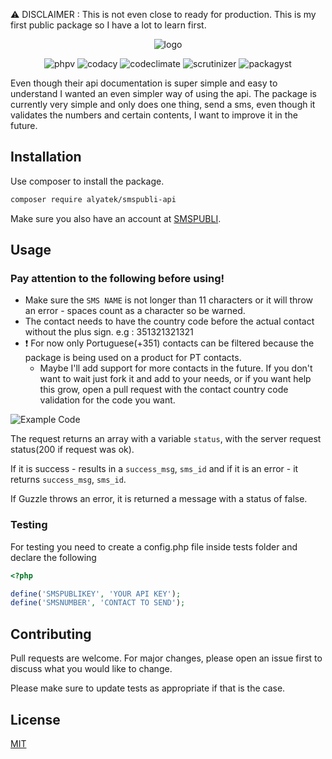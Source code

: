 ⚠ DISCLAIMER : This is not even close to ready for production. This is my first public package so I have a lot to learn first.

<p align="center">
  <img alt="logo" src="https://i.imgur.com/ac9RgHZ.png">
</p>
<p align="center">
<img alt="phpv" src="https://img.shields.io/packagist/php-v/alyatek/smspubli-api">
<img alt="codacy" src="https://api.codacy.com/project/badge/Grade/8fcdb2abf1cd4cae8abd358605caede3">
<img alt="codeclimate" src="https://codeclimate.com/github/alyatek/smspubli-api/badges/gpa.svg">
<img alt="scrutinizer" src="https://scrutinizer-ci.com/g/alyatek/smspubli-api/badges/build.png?b=master">  
<img alt="packagyst" src="https://img.shields.io/packagist/l/alyatek/smspubli-api">  
</p>

Even though their api documentation is super simple and easy to understand I wanted an even simpler way of using the api.
The package is currently very simple and only does one thing, send a sms, even though it validates the numbers and certain contents, I want to improve it in the future.

## Installation

Use composer to install the package.

```bash
composer require alyatek/smspubli-api
```

Make sure you also have an account at [SMSPUBLI](https://www.smspubli.com/).

## Usage

### Pay attention to the following before using!
- Make sure the `SMS NAME` is not longer than 11 characters or it will throw an error - spaces count as a character so be warned.
- The contact needs to have the country code before the actual contact without the plus sign. e.g : 351321321321
- ❗ For now only Portuguese(+351) contacts can be filtered because the package is being used on a product for PT contacts. 
  - Maybe I'll add support for more contacts in the future. If you don't want to wait just fork it and add to your needs, or if you want help this grow, open a pull request with the contact country code validation for the code you want.


![Example Code](https://i.imgur.com/yEDyni6.png)

The request returns an array with a variable `status`, with the server request status(200 if request was ok).

If it is success - results in a `success_msg`, `sms_id` and if it is an error - it returns `success_msg`, `sms_id`.

If Guzzle throws an error, it is returned a message with a status of false.

### Testing
For testing you need to create a config.php file inside tests folder and declare the following
```php
<?php

define('SMSPUBLIKEY', 'YOUR API KEY');
define('SMSNUMBER', 'CONTACT TO SEND');

```

## Contributing
Pull requests are welcome. For major changes, please open an issue first to discuss what you would like to change.

Please make sure to update tests as appropriate if that is the case.

## License
[MIT](https://choosealicense.com/licenses/mit/)
